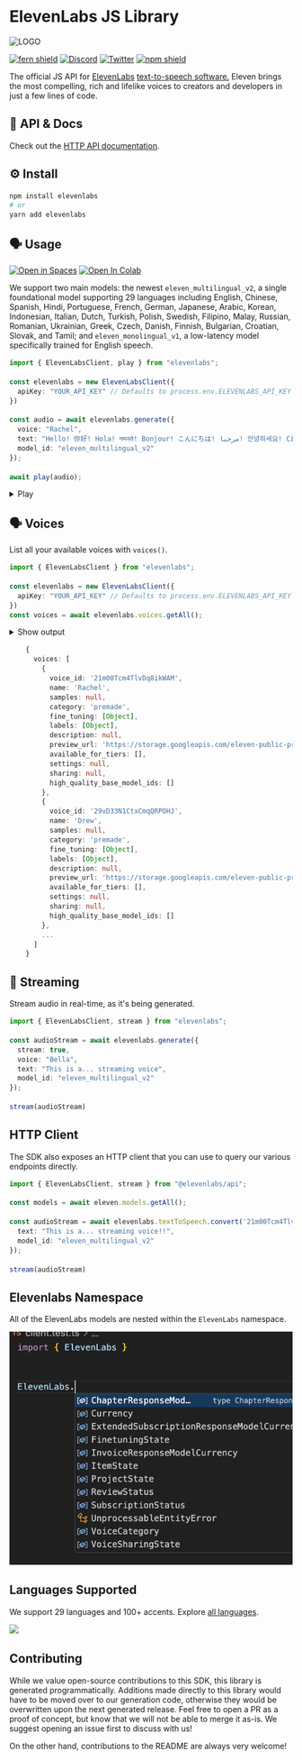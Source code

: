 # ElevenLabs JS Library

![LOGO](https://github.com/elevenlabs/elevenlabs-python/assets/12028621/21267d89-5e82-4e7e-9c81-caf30b237683)

[![fern shield](https://img.shields.io/badge/%F0%9F%8C%BF-SDK%20generated%20by%20Fern-brightgreen)](https://buildwithfern.com/?utm_source=fern-elevenlabs/elevenlabs-python/readme)
[![Discord](https://badgen.net/badge/black/ElevenLabs/icon?icon=discord&label)](https://discord.gg/elevenlabs)
[![Twitter](https://badgen.net/badge/black/elevenlabsio/icon?icon=twitter&label)](https://twitter.com/elevenlabsio)
[![npm shield](https://img.shields.io/npm/v/elevenlabs)](https://www.npmjs.com/package/elevenlabs)

The official JS API for [ElevenLabs](https://elevenlabs.io/) [text-to-speech software.](https://elevenlabs.io/text-to-speech) Eleven brings the most compelling, rich and lifelike voices to creators and developers in just a few lines of code.

## 📖 API & Docs

Check out the [HTTP API documentation](https://elevenlabs.io/docs/api-reference).

## ⚙️ Install

```bash
npm install elevenlabs
# or 
yarn add elevenlabs
```

## 🗣️ Usage
[![Open in Spaces](https://img.shields.io/badge/🤗-Open%20in%20Spaces-blue.svg)](https://huggingface.co/spaces/elevenlabs/tts)
[![Open In Colab](https://colab.research.google.com/assets/colab-badge.svg)](https://colab.research.google.com/gist/flavioschneider/49468d728a816c6538fd2f56b3b50b96/elevenlabs-python.ipynb)

We support two main models: the newest `eleven_multilingual_v2`, a single foundational model supporting 29 languages including English, Chinese, Spanish, Hindi, Portuguese, French, German, Japanese, Arabic, Korean, Indonesian, Italian, Dutch, Turkish, Polish, Swedish, Filipino, Malay, Russian, Romanian, Ukrainian, Greek, Czech, Danish, Finnish, Bulgarian, Croatian, Slovak, and Tamil; and `eleven_monolingual_v1`, a low-latency model specifically trained for English speech.

```ts
import { ElevenLabsClient, play } from "elevenlabs";

const elevenlabs = new ElevenLabsClient({
  apiKey: "YOUR_API_KEY" // Defaults to process.env.ELEVENLABS_API_KEY
})

const audio = await elevenlabs.generate({
  voice: "Rachel",
  text: "Hello! 你好! Hola! नमस्ते! Bonjour! こんにちは! مرحبا! 안녕하세요! Ciao! Cześć! Привіт! வணக்கம்!",
  model_id: "eleven_multilingual_v2"
});

await play(audio);
```

<details> <summary> Play </summary>

<i> Don't forget to unmute the player! </i>

[audio (3).webm](https://github.com/elevenlabs/elevenlabs-python/assets/12028621/778fd3ed-0a3a-4d66-8f73-faee099dfdd6)

</details>

## 🗣️ Voices

List all your available voices with `voices()`.
```ts
import { ElevenLabsClient } from "elevenlabs";

const elevenlabs = new ElevenLabsClient({
  apiKey: "YOUR_API_KEY" // Defaults to process.env.ELEVENLABS_API_KEY
})
const voices = await elevenlabs.voices.getAll();
```

<details> <summary> Show output </summary> </details>

```ts
    {
      voices: [
        {
          voice_id: '21m00Tcm4TlvDq8ikWAM',
          name: 'Rachel',
          samples: null,
          category: 'premade',
          fine_tuning: [Object],
          labels: [Object],
          description: null,
          preview_url: 'https://storage.googleapis.com/eleven-public-prod/premade/voices/21m00Tcm4TlvDq8ikWAM/df6788f9-5c96-470d-8312-aab3b3d8f50a.mp3',
          available_for_tiers: [],
          settings: null,
          sharing: null,
          high_quality_base_model_ids: []
        },
        {
          voice_id: '29vD33N1CtxCmqQRPOHJ',
          name: 'Drew',
          samples: null,
          category: 'premade',
          fine_tuning: [Object],
          labels: [Object],
          description: null,
          preview_url: 'https://storage.googleapis.com/eleven-public-prod/premade/voices/29vD33N1CtxCmqQRPOHJ/e8b52a3f-9732-440f-b78a-16d5e26407a1.mp3',
          available_for_tiers: [],
          settings: null,
          sharing: null,
          high_quality_base_model_ids: []
        },
        ...
      ]
    }
```

## 🚿 Streaming

Stream audio in real-time, as it's being generated.

```ts
import { ElevenLabsClient, stream } from "elevenlabs";

const audioStream = await elevenlabs.generate({
  stream: true,
  voice: "Bella",
  text: "This is a... streaming voice",
  model_id: "eleven_multilingual_v2"
});

stream(audioStream)
```

## HTTP Client
The SDK also exposes an HTTP client that you can use to query our 
various endpoints directly. 

```ts
import { ElevenLabsClient, stream } from "@elevenlabs/api";

const models = await eleven.models.getAll();

const audioStream = await elevenlabs.textToSpeech.convert('21m00Tcm4TlvDq8ikWAM', {
  text: "This is a... streaming voice!!",
  model_id: "eleven_multilingual_v2"
});

stream(audioStream)
```

## Elevenlabs Namespace
All of the ElevenLabs models are nested within the `ElevenLabs` namespace. 

![Alt text](assets/namespace.png)

## Languages Supported

We support 29 languages and 100+ accents. Explore [all languages](https://elevenlabs.io/languages).

<img src="https://github.com/fern-elevenlabs/elevenlabs-python/assets/83524670/ea02a0a8-2691-4403-bbb1-ec14993a0adf" width="900">

## Contributing

While we value open-source contributions to this SDK, this library is generated programmatically. Additions made directly to this library would have to be moved over to our generation code, otherwise they would be overwritten upon the next generated release. Feel free to open a PR as a proof of concept, but know that we will not be able to merge it as-is. We suggest opening an issue first to discuss with us! 

On the other hand, contributions to the README are always very welcome!
